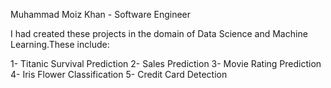 Muhammad Moiz Khan - Software Engineer

 I had created these projects in the domain of Data Science and Machine Learning.These include:

 1- Titanic Survival Prediction
 2- Sales Prediction
 3- Movie Rating Prediction
 4- Iris Flower Classification
 5- Credit Card Detection
